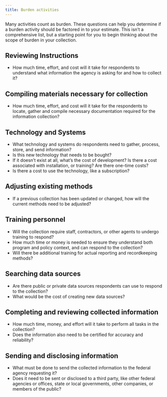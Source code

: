 ```yaml
---
title: Burden activities
---
```


Many activities count as burden. These questions can help you determine if a burden activity should be factored in to your estimate. This isn’t a comprehensive list, but a starting point for you to begin thinking about the scope of burden in your collection.

## Reviewing Instructions
*	How much time, effort, and cost will it take for respondents to understand what information the agency is asking for and how to collect it?

## Compiling materials necessary for collection
*	How much time, effort, and cost will it take for the respondents to locate, gather and compile necessary documentation required for the information collection?

## Technology and Systems
*	What technology and systems do respondents need to gather, process, store, and send information?
*	Is this new technology that needs to be bought?
*	If it doesn’t exist at all, what’s the cost of development? Is there a cost associated with installation, or training? Are there one-time costs?
*	Is there a cost to use the technology, like a subscription?

## Adjusting existing methods
*	If a previous collection has been updated or changed, how will the current methods need to be adjusted?

## Training personnel
*	Will the collection require staff, contractors, or other agents to undergo training to respond?
*	How much time or money is needed to ensure they understand both program and policy context, and can respond to the collection?
*	Will there be additional training for actual reporting and recordkeeping methods?

## Searching data sources
*	Are there public or private data sources respondents can use to respond to the collection?
*	What would be the cost of creating new data sources?

## Completing and reviewing collected information
*	How much time, money, and effort will it take to perform all tasks in the collection?
*	Does the information also need to be certified for accuracy and reliability?

## Sending and disclosing information
*	What must be done to send the collected information to the federal agency requesting it?
*	Does it need to be sent or disclosed to a third party, like other federal agencies or offices, state or local governments, other companies, or members of the public?
